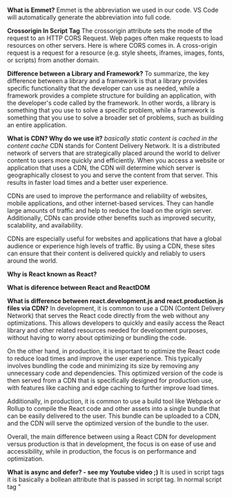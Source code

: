 **What is Emmet?**
Emmet is the abbreviation we used in our code. VS Code will automatically generate the abbreviation into full code.

**Crossorigin In Script Tag**
The crossorigin attribute sets the mode of the request to an HTTP CORS Request. Web pages often make requests to load resources on other servers. Here is where CORS comes in. A cross-origin request is a request for a resource (e.g. style sheets, iframes, images, fonts, or scripts) from another domain.

**Difference between a Library and Framework?**
To summarize, the key difference between a library and a framework is that a library provides specific functionality that the developer can use as needed, while a framework provides a complete structure for building an application, with the developer's code called by the framework. In other words, a library is something that you use to solve a specific problem, while a framework is something that you use to solve a broader set of problems, such as building an entire application.

**What is CDN? Why do we use it?**
*basically static content is cached in the content cache*
CDN stands for Content Delivery Network. It is a distributed network of servers that are strategically placed around the world to deliver content to users more quickly and efficiently. When you access a website or application that uses a CDN, the CDN will determine which server is geographically closest to you and serve the content from that server. This results in faster load times and a better user experience.

CDNs are used to improve the performance and reliability of websites, mobile applications, and other internet-based services. They can handle large amounts of traffic and help to reduce the load on the origin server. Additionally, CDNs can provide other benefits such as improved security, scalability, and availability.

CDNs are especially useful for websites and applications that have a global audience or experience high levels of traffic. By using a CDN, these sites can ensure that their content is delivered quickly and reliably to users around the world.

**Why is React known as React?**


**What is diference between React and ReactDOM**

**What is difference between react.development.js and react.production.js files via CDN?**
In development, it is common to use a CDN (Content Delivery Network) that serves the React code directly from the web without any optimizations. This allows developers to quickly and easily access the React library and other related resources needed for development purposes, without having to worry about optimizing or bundling the code.

On the other hand, in production, it is important to optimize the React code to reduce load times and improve the user experience. This typically involves bundling the code and minimizing its size by removing any unnecessary code and dependencies. This optimized version of the code is then served from a CDN that is specifically designed for production use, with features like caching and edge caching to further improve load times.

Additionally, in production, it is common to use a build tool like Webpack or Rollup to compile the React code and other assets into a single bundle that can be easily delivered to the user. This bundle can be uploaded to a CDN, and the CDN will serve the optimized version of the bundle to the user.

Overall, the main difference between using a React CDN for development versus production is that in development, the focus is on ease of use and accessibility, while in production, the focus is on performance and optimization.

**What is async and defer? - see my Youtube video ;)**
It is used in script tags it is basically a bollean attribute that is passed in script tag.
In normal script tag "<script src=''>" => Browser parse html and when it encounters a script tag it fetches the script from network and then executes it and then again start parsing if any.
If async attribute in script "<script src='' async >" => Browser parse html and when it encounters a script tag it fetches the script from network asyncronusly and keeps parsing until script is completely fetched once it fetched it stops parsing and executes the script after completely executing the script then again start parsing. Order of execution of script may vary.
In defer attribute in script tag "<script src='' defer >" => Browser parse html if it encounters a script tag it fetches the script from network asyncronusly and then completes parsing then after completely parsing it executes the script.It maintains the order of the script.
